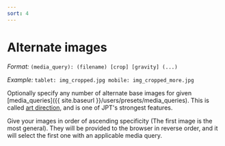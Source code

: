 ```yaml
---
sort: 4
---
```


# Alternate images

  _Format:_ `(media_query): (filename) [crop] [gravity] (...)`

  _Example:_ `tablet: img_cropped.jpg mobile: img_cropped_more.jpg`

Optionally specify any number of alternate base images for given
[media_queries]({{ site.baseurl }}/users/presets/media_queries). This is called
[art direction](http://usecases.responsiveimages.org/#art-direction), and is one
of JPT's strongest features.

Give your images in order of ascending specificity (The first image is the
most general). They will be provided to the browser in reverse order, and it
will select the first one with an applicable media query.

